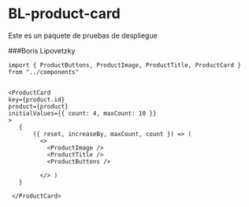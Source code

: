 # BL-product-card

Este es un paquete de pruebas de despliegue

###Boris Lipovetzky

```
import { ProductButtons, ProductImage, ProductTitle, ProductCard } from "../components"

```

```

<ProductCard
key={product.id}
product={product}
initialValues={{ count: 4, maxCount: 10 }}
>
   {
       ({ reset, increaseBy, maxCount, count }) => (
         <>
           <ProductImage />
           <ProductTitle />
           <ProductButtons />

         </> )
   }

 </ProductCard>


```
